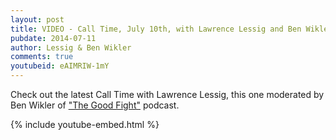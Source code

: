 ```yaml
---
layout: post
title: VIDEO - Call Time, July 10th, with Lawrence Lessig and Ben Wikler
pubdate: 2014-07-11
author: Lessig & Ben Wikler
comments: true
youtubeid: eAIMRIW-1mY
---
```


Check out the latest Call Time with Lawrence Lessig, this one moderated by Ben Wikler of ["The Good Fight"](http://thegoodfight.fm/) podcast. 

{% include youtube-embed.html %}

